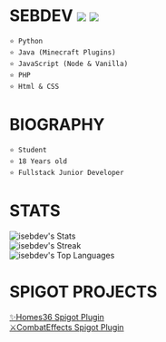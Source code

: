 # SEBDEV ![](https://www.countryflagicons.com/FLAT/24/AR.png) ![](https://www.countryflagicons.com/FLAT/24/UY.png)

```
⭐ Python
⭐ Java (Minecraft Plugins)
⭐ JavaScript (Node & Vanilla)
⭐ PHP
⭐ Html & CSS
```

# BIOGRAPHY
```
⭐ Student
⭐ 18 Years old
⭐ Fullstack Junior Developer
```

# STATS
![isebdev's Stats](https://github-readme-stats.vercel.app/api?username=isebdev&theme=vue-dark&show_icons=true&hide_border=true&count_private=true)  
![isebdev's Streak](https://github-readme-streak-stats.herokuapp.com/?user=isebdev&theme=vue-dark&hide_border=true)  
![isebdev's Top Languages](https://github-readme-stats.vercel.app/api/top-langs/?username=isebdev&theme=vue-dark&show_icons=true&hide_border=true&layout=compact)

# SPIGOT PROJECTS

[✨Homes36 Spigot Plugin](https://www.spigotmc.org/resources/plugin.103207/)  
[⚔CombatEffects Spigot Plugin](https://www.spigotmc.org/resources/plugin.105674/)

